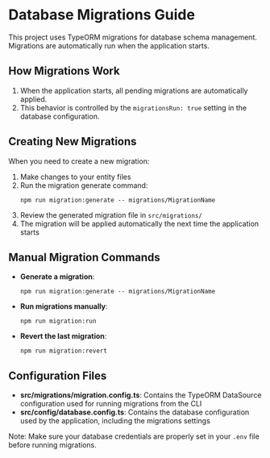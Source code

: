 # Database Migrations Guide

This project uses TypeORM migrations for database schema management. Migrations are automatically run when the application starts.

## How Migrations Work

1. When the application starts, all pending migrations are automatically applied.
2. This behavior is controlled by the `migrationsRun: true` setting in the database configuration.

## Creating New Migrations

When you need to create a new migration:

1. Make changes to your entity files
2. Run the migration generate command:
   ```
   npm run migration:generate -- migrations/MigrationName
   ```
3. Review the generated migration file in `src/migrations/`
4. The migration will be applied automatically the next time the application starts

## Manual Migration Commands

- **Generate a migration**:
  ```
  npm run migration:generate -- migrations/MigrationName
  ```

- **Run migrations manually**:
  ```
  npm run migration:run
  ```

- **Revert the last migration**:
  ```
  npm run migration:revert
  ```

## Configuration Files

- **src/migrations/migration.config.ts**: Contains the TypeORM DataSource configuration used for running migrations from the CLI
- **src/config/database.config.ts**: Contains the database configuration used by the application, including the migrations settings

Note: Make sure your database credentials are properly set in your `.env` file before running migrations.